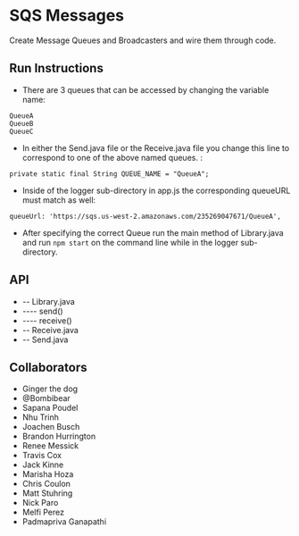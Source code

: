 # SQS Messages
Create Message Queues and Broadcasters and wire them through code.

## Run Instructions
* There are 3 queues that can be accessed by changing the variable name:
```
QueueA
QueueB
QueueC
```

* In either the Send.java file or the Receive.java file you change this line to correspond to one of the above named queues.
:

```
private static final String QUEUE_NAME = "QueueA";
```

* Inside of the logger sub-directory in app.js the corresponding queueURL must match as well:
```
queueUrl: 'https://sqs.us-west-2.amazonaws.com/235269047671/QueueA',
```

* After specifying the correct Queue run the main method of Library.java and run ```npm start``` on the command line while in the logger sub-directory.

## API 
* -- Library.java
* ---- send()
* ---- receive()
* -- Receive.java
* -- Send.java


## Collaborators
- Ginger the dog
- @Bombibear
- Sapana Poudel
- Nhu Trinh
- Joachen Busch
- Brandon Hurrington
- Renee Messick
- Travis Cox
- Jack Kinne
- Marisha Hoza
- Chris Coulon
- Matt Stuhring
- Nick Paro
- Melfi Perez
- Padmapriva Ganapathi